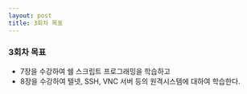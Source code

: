 ```yaml
---
layout: post
title: 3회차 목표
---
```


### 3회차 목표

  * 7장을 수강하여 쉘 스크립트 프로그래밍을 학습하고
  * 8장을 수강하여 텔넷, SSH, VNC 서버 등의 원격시스템에 대하여 학습한다.
